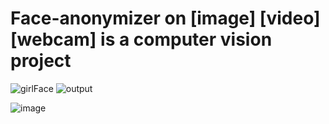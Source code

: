 # Face-anonymizer on [image] [video] [webcam] is a computer vision project

<!-- ABOUT THE PROJECT -->

![girlFace](https://user-images.githubusercontent.com/56123892/236707782-2f4a0829-8ff3-474b-b779-6edc24a822aa.jpg)
![output](https://user-images.githubusercontent.com/56123892/236707889-8a73182d-d8e8-41a3-857e-0aa3f6523c6b.jpg)

![image](https://user-images.githubusercontent.com/56123892/236717631-d50a2a1e-b8f9-430a-b78b-e722e288e95d.png)

